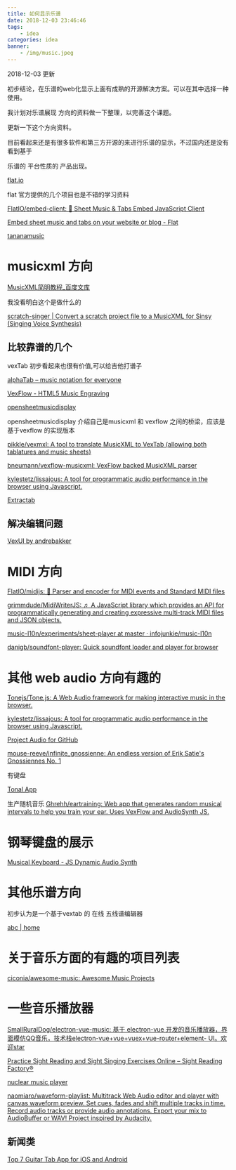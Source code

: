 ```yaml
---
title: 如何显示乐谱
date: 2018-12-03 23:46:46
tags:
    - idea
categories: idea
banner:
    - /img/music.jpeg
---
```



2018-12-03  更新

初步结论，在乐谱的web化显示上面有成熟的开源解决方案。可以在其中选择一种使用。

我计划对乐谱展现 方向的资料做一下整理，以完善这个课题。




更新一下这个方向资料。

目前看起来还是有很多软件和第三方开源的来进行乐谱的显示，不过国内还是没有看到基于

乐谱的 平台性质的 产品出现。


[flat.io](https://flat.io/)

<!--more-->

flat 官方提供的几个项目也是不错的学习资料

[FlatIO/embed-client: 🎼 Sheet Music & Tabs Embed JavaScript Client](https://github.com/FlatIO/embed-client)

[Embed sheet music and tabs on your website or blog - Flat](https://flat.io/developers/embed)


[tananamusic](https://github.com/tananamusic/tanana)



# musicxml 方向

[MusicXML简明教程_百度文库](https://wenku.baidu.com/view/49b3cab4960590c69ec376a2.html)

我没看明白这个是做什么的

[scratch-singer | Convert a scratch project file to a MusicXML for Sinsy (Singing Voice Synthesis)](https://memakura.github.io/scratch-singer/)


## 比较靠谱的几个 

vexTab  初步看起来也很有价值,可以给吉他打谱子

[alphaTab – music notation for everyone](https://www.alphatab.net/)

[VexFlow - HTML5 Music Engraving](http://www.vexflow.com/)

[opensheetmusicdisplay](https://opensheetmusicdisplay.github.io/demo/)

opensheetmusicdisplay  介绍自己是musicxml 和 vexflow 之间的桥梁，应该是基于vexflow 的实现版本

[pikkle/vexmxl: A tool to translate MusicXML to VexTab (allowing both tablatures and music sheets)](https://github.com/pikkle/vexmxl)


[bneumann/vexflow-musicxml: VexFlow backed MusicXML parser](https://github.com/bneumann/vexflow-musicxml)



[kylestetz/lissajous: A tool for programmatic audio performance in the browser using Javascript.](https://github.com/kylestetz/lissajous)


[Extractab](https://extractab.com/)

## 解决编辑问题

[VexUI by andrebakker](http://andrebakker.github.io/VexUI/)


# MIDI 方向


[FlatIO/midijs: 🎹 Parser and encoder for MIDI events and Standard MIDI files](https://github.com/FlatIO/midijs)

[grimmdude/MidiWriterJS: ♬ A JavaScript library which provides an API for programmatically generating and creating expressive multi-track MIDI files and JSON objects.](https://github.com/grimmdude/MidiWriterJS)


[music-l10n/experiments/sheet-player at master · infojunkie/music-l10n](https://github.com/infojunkie/music-l10n/tree/master/experiments/sheet-player)


[danigb/soundfont-player: Quick soundfont loader and player for browser](https://github.com/danigb/soundfont-player)


# 其他 web audio 方向有趣的

[Tonejs/Tone.js: A Web Audio framework for making interactive music in the browser.](https://github.com/Tonejs/Tone.js)

[kylestetz/lissajous: A tool for programmatic audio performance in the browser using Javascript.](https://github.com/kylestetz/lissajous)


[Project Audio for GitHub](https://github.audio/)

[mouse-reeve/infinite_gnossienne: An endless version of Erik Satie's Gnossiennes No. 1](https://github.com/mouse-reeve/infinite_gnossienne)


有键盘

[Tonal App](https://danigb.github.io/tonal-app/#/E6)


生产随机音乐
[Ghrehh/eartraining: Web app that generates random musical intervals to help you train your ear. Uses VexFlow and AudioSynth JS.](https://github.com/Ghrehh/eartraining)

# 钢琴键盘的展示

[Musical Keyboard - JS Dynamic Audio Synth](http://www.keithwhor.com/music/)

# 其他乐谱方向 

初步认为是一个基于vextab 的 在线 五线谱编辑器

[abc | home](http://abcnotation.com/)


# 关于音乐方面的有趣的项目列表

[ciconia/awesome-music: Awesome Music Projects](https://github.com/ciconia/awesome-music)

# 一些音乐播放器

[SmallRuralDog/electron-vue-music: 基于 electron-vue 开发的音乐播放器，界面模仿QQ音乐，技术栈electron-vue+vue+vuex+vue-router+element- UI。欢迎star](https://github.com/SmallRuralDog/electron-vue-music)



[Practice Sight Reading and Sight Singing Exercises Online – Sight Reading Factory®](https://www.sightreadingfactory.com/)


[nuclear music player](https://nuclear.gumblert.tech/)

[naomiaro/waveform-playlist: Multitrack Web Audio editor and player with canvas waveform preview. Set cues, fades and shift multiple tracks in time. Record audio tracks or provide audio annotations. Export your mix to AudioBuffer or WAV! Project inspired by Audacity.](https://github.com/naomiaro/waveform-playlist)


## 新闻类

[Top 7 Guitar Tab App for iOS and Android](https://www.theguitarjournal.com/top-7-guitar-tab-apps-ios-android/)